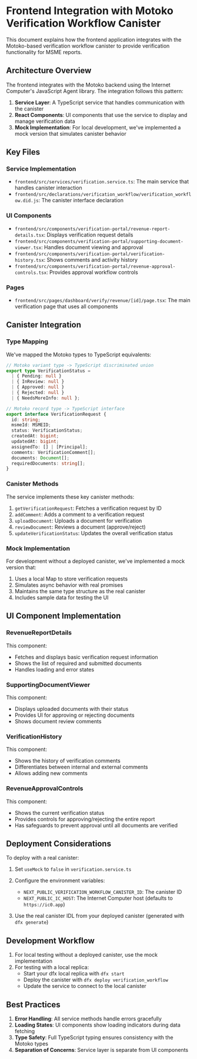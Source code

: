 # Frontend Integration with Motoko Verification Workflow Canister

This document explains how the frontend application integrates with the Motoko-based verification workflow canister to provide verification functionality for MSME reports.

## Architecture Overview

The frontend integrates with the Motoko backend using the Internet Computer's JavaScript Agent library. The integration follows this pattern:

1. **Service Layer**: A TypeScript service that handles communication with the canister
2. **React Components**: UI components that use the service to display and manage verification data
3. **Mock Implementation**: For local development, we've implemented a mock version that simulates canister behavior

## Key Files

### Service Implementation

- `frontend/src/services/verification.service.ts`: The main service that handles canister interaction
- `frontend/src/declarations/verification_workflow/verification_workflow.did.js`: The canister interface declaration

### UI Components

- `frontend/src/components/verification-portal/revenue-report-details.tsx`: Displays verification request details
- `frontend/src/components/verification-portal/supporting-document-viewer.tsx`: Handles document viewing and approval
- `frontend/src/components/verification-portal/verification-history.tsx`: Shows comments and activity history
- `frontend/src/components/verification-portal/revenue-approval-controls.tsx`: Provides approval workflow controls

### Pages

- `frontend/src/pages/dashboard/verify/revenue/[id]/page.tsx`: The main verification page that uses all components

## Canister Integration

### Type Mapping

We've mapped the Motoko types to TypeScript equivalents:

```typescript
// Motoko variant type -> TypeScript discriminated union
export type VerificationStatus = 
  | { Pending: null }
  | { InReview: null }
  | { Approved: null }
  | { Rejected: null }
  | { NeedsMoreInfo: null };

// Motoko record type -> TypeScript interface
export interface VerificationRequest {
  id: string;
  msmeId: MSMEID;
  status: VerificationStatus;
  createdAt: bigint;
  updatedAt: bigint;
  assignedTo: [] | [Principal];
  comments: VerificationComment[];
  documents: Document[];
  requiredDocuments: string[];
}
```

### Canister Methods

The service implements these key canister methods:

1. `getVerificationRequest`: Fetches a verification request by ID
2. `addComment`: Adds a comment to a verification request
3. `uploadDocument`: Uploads a document for verification
4. `reviewDocument`: Reviews a document (approve/reject)
5. `updateVerificationStatus`: Updates the overall verification status

### Mock Implementation

For development without a deployed canister, we've implemented a mock version that:

1. Uses a local Map to store verification requests
2. Simulates async behavior with real promises
3. Maintains the same type structure as the real canister
4. Includes sample data for testing the UI

## UI Component Implementation

### RevenueReportDetails

This component:
- Fetches and displays basic verification request information
- Shows the list of required and submitted documents
- Handles loading and error states

### SupportingDocumentViewer

This component:
- Displays uploaded documents with their status
- Provides UI for approving or rejecting documents
- Shows document review comments

### VerificationHistory

This component:
- Shows the history of verification comments
- Differentiates between internal and external comments
- Allows adding new comments

### RevenueApprovalControls

This component:
- Shows the current verification status
- Provides controls for approving/rejecting the entire report
- Has safeguards to prevent approval until all documents are verified

## Deployment Considerations

To deploy with a real canister:

1. Set `useMock` to `false` in `verification.service.ts`
2. Configure the environment variables:
   - `NEXT_PUBLIC_VERIFICATION_WORKFLOW_CANISTER_ID`: The canister ID
   - `NEXT_PUBLIC_IC_HOST`: The Internet Computer host (defaults to `https://ic0.app`)

3. Use the real canister IDL from your deployed canister (generated with `dfx generate`)

## Development Workflow

1. For local testing without a deployed canister, use the mock implementation
2. For testing with a local replica:
   - Start your dfx local replica with `dfx start`
   - Deploy the canister with `dfx deploy verification_workflow`
   - Update the service to connect to the local canister

## Best Practices

1. **Error Handling**: All service methods handle errors gracefully
2. **Loading States**: UI components show loading indicators during data fetching
3. **Type Safety**: Full TypeScript typing ensures consistency with the Motoko types
4. **Separation of Concerns**: Service layer is separate from UI components 